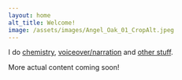 ```yaml
---
layout: home
alt_title: Welcome!
image: /assets/images/Angel_Oak_01_CropAlt.jpeg
---
```

<html>
  <link rel="icon" type="image/x-icon" href="/assets/images/favicon.ico">
</html>

I do [chemistry](/chemistry.md), [voiceover/narration](/vo.md) and [other stuff](otherstuff.md).

More actual content coming soon!
